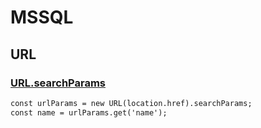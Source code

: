 # MSSQL

## URL
### [URL.searchParams](https://developer.mozilla.org/ko/docs/Web/API/URL/searchParams)
```html
const urlParams = new URL(location.href).searchParams;
const name = urlParams.get('name');
```
